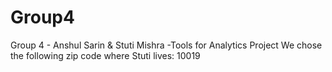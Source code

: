 # Group4
Group 4 - Anshul Sarin &amp; Stuti Mishra -Tools for Analytics Project
We chose the following zip code where Stuti lives: 10019

